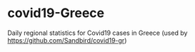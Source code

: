 # covid19-Greece
Daily regional statistics for Covid19 cases in Greece (used by https://github.com/Sandbird/covid19-gr)
